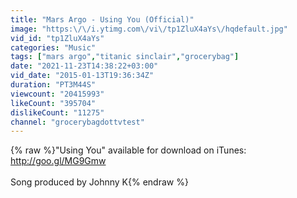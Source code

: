 ```yaml
---
title: "Mars Argo - Using You (Official)"
image: "https:\/\/i.ytimg.com\/vi\/tp1ZluX4aYs\/hqdefault.jpg"
vid_id: "tp1ZluX4aYs"
categories: "Music"
tags: ["mars argo","titanic sinclair","grocerybag"]
date: "2021-11-23T14:38:22+03:00"
vid_date: "2015-01-13T19:36:34Z"
duration: "PT3M44S"
viewcount: "20415993"
likeCount: "395704"
dislikeCount: "11275"
channel: "grocerybagdottvtest"
---
```

{% raw %}&quot;Using You&quot; available for download on iTunes:  <a rel="nofollow" target="blank" href="http://goo.gl/MG9Gmw">http://goo.gl/MG9Gmw</a><br /><br />Song produced by Johnny K{% endraw %}
